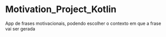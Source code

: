 # Motivation_Project_Kotlin
App de frases motivacionais, podendo escolher o contexto em que  a frase vai ser gerada

